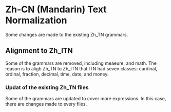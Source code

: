 # Zh-CN (Mandarin) Text Normalization
Some changes are made to the existing Zh_TN grammars.

## Alignment to Zh_ITN 
Some of the grammars are removed, including meaeure, and math. The reason is to aligh Zh_TN to Zh_ITN that ITN had seven classes: cardinal, ordinal, fraction, decimal, time, date, and money. 

### Updat of the existing Zh_TN files
Some of the grammars are updated to cover more expressions. In this case, there are changes made to every files. 